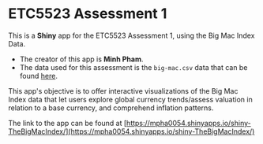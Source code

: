 
# ETC5523 Assessment 1

This is a **Shiny** app for the ETC5523 Assessment 1, using the Big Mac Index Data. 

* The creator of this app is **Minh Pham**.
* The data used for this assessment is the `big-mac.csv` data that can be found [here](https://github.com/rfordatascience/tidytuesday/blob/master/data/2020/2020-12-22/big-mac.csv). 

This app's objective is to offer interactive visualizations of the Big Mac Index data that let users explore global currency trends/assess valuation in relation to a base currency, and comprehend inflation patterns.

The link to the app can be found at [https://mpha0054.shinyapps.io/shiny-TheBigMacIndex/](https://mpha0054.shinyapps.io/shiny-TheBigMacIndex/)
